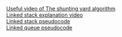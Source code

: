 [Useful video of The shunting yard algorithm](https://youtu.be/HJOnJU77EUs)  
[Linked stack explanation video](https://youtu.be/W7oEFE4V0SM)  
[Linked stack pseudocode](https://faculty.cs.niu.edu/~winans/CS501/Notes/Data_Structures/linked_stack.html)  
[Linked queue pseudocode](https://faculty.cs.niu.edu/~winans/CS501/Notes/Data_Structures/linked_queue.html)
